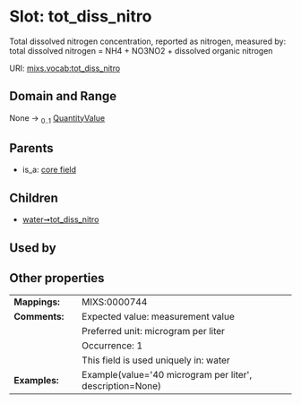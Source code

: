 
# Slot: tot_diss_nitro


Total dissolved nitrogen concentration, reported as nitrogen, measured by: total dissolved nitrogen = NH4 + NO3NO2 + dissolved organic nitrogen

URI: [mixs.vocab:tot_diss_nitro](https://w3id.org/mixs/vocab/tot_diss_nitro)


## Domain and Range

None &#8594;  <sub>0..1</sub> [QuantityValue](QuantityValue.md)

## Parents

 *  is_a: [core field](core_field.md)

## Children

 *  [water➞tot_diss_nitro](water_tot_diss_nitro.md)

## Used by


## Other properties

|  |  |  |
| --- | --- | --- |
| **Mappings:** | | MIXS:0000744 |
| **Comments:** | | Expected value: measurement value |
|  | | Preferred unit: microgram per liter |
|  | | Occurrence: 1 |
|  | | This field is used uniquely in: water |
| **Examples:** | | Example(value='40 microgram per liter', description=None) |

